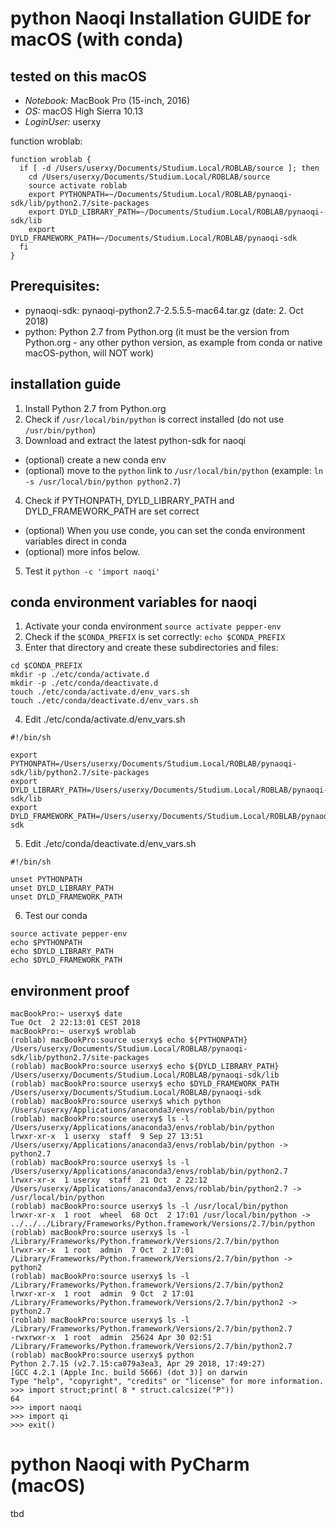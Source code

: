 # python Naoqi Installation GUIDE for macOS (with conda)

## tested on this macOS
- *Notebook:* MacBook Pro (15-inch, 2016)
- *OS:* macOS High Sierra 10.13
- *LoginUser:* userxy

function wroblab:
```shell
function wroblab {
  if [ -d /Users/userxy/Documents/Studium.Local/ROBLAB/source ]; then
    cd /Users/userxy/Documents/Studium.Local/ROBLAB/source
    source activate roblab
    export PYTHONPATH=~/Documents/Studium.Local/ROBLAB/pynaoqi-sdk/lib/python2.7/site-packages
    export DYLD_LIBRARY_PATH=~/Documents/Studium.Local/ROBLAB/pynaoqi-sdk/lib
    export DYLD_FRAMEWORK_PATH=~/Documents/Studium.Local/ROBLAB/pynaoqi-sdk
  fi
}
```

## Prerequisites:
- pynaoqi-sdk: pynaoqi-python2.7-2.5.5.5-mac64.tar.gz (date: 2. Oct 2018)
- python: Python 2.7 from Python.org (it must be the version from Python.org - any other python version, as example from conda or native macOS-python, will NOT work)

## installation guide
1. Install Python 2.7 from Python.org
2. Check if `/usr/local/bin/python` is correct installed (do not use `/usr/bin/python`)
3. Download and extract the latest python-sdk for naoqi
  - (optional) create a new conda env
  - (optional) move to the `python` link to `/usr/local/bin/python` (example: `ln -s /usr/local/bin/python python2.7`)
4. Check if PYTHONPATH, DYLD_LIBRARY_PATH and DYLD_FRAMEWORK_PATH are set correct
  * (optional) When you use conde, you can set the conda environment variables direct in conda
  * (optional) more infos below.
5. Test it `python -c 'import naoqi'`


## conda environment variables for naoqi
1. Activate your conda environment `source activate pepper-env`
2. Check if the `$CONDA_PREFIX` is set correctly: `echo $CONDA_PREFIX`
3. Enter that directory and create these subdirectories and files:
```
cd $CONDA_PREFIX
mkdir -p ./etc/conda/activate.d
mkdir -p ./etc/conda/deactivate.d
touch ./etc/conda/activate.d/env_vars.sh
touch ./etc/conda/deactivate.d/env_vars.sh
```

4. Edit ./etc/conda/activate.d/env_vars.sh
```
#!/bin/sh

export PYTHONPATH=/Users/userxy/Documents/Studium.Local/ROBLAB/pynaoqi-sdk/lib/python2.7/site-packages
export DYLD_LIBRARY_PATH=/Users/userxy/Documents/Studium.Local/ROBLAB/pynaoqi-sdk/lib
export DYLD_FRAMEWORK_PATH=/Users/userxy/Documents/Studium.Local/ROBLAB/pynaoqi-sdk
```

5. Edit ./etc/conda/deactivate.d/env_vars.sh
```
#!/bin/sh

unset PYTHONPATH
unset DYLD_LIBRARY_PATH
unset DYLD_FRAMEWORK_PATH
```

6. Test our conda 
```
source activate pepper-env
echo $PYTHONPATH
echo $DYLD_LIBRARY_PATH
echo $DYLD_FRAMEWORK_PATH
```

## environment proof
```shell
macBookPro:~ userxy$ date
Tue Oct  2 22:13:01 CEST 2018
macBookPro:~ userxy$ wroblab
(roblab) macBookPro:source userxy$ echo ${PYTHONPATH}
/Users/userxy/Documents/Studium.Local/ROBLAB/pynaoqi-sdk/lib/python2.7/site-packages
(roblab) macBookPro:source userxy$ echo ${DYLD_LIBRARY_PATH}
/Users/userxy/Documents/Studium.Local/ROBLAB/pynaoqi-sdk/lib
(roblab) macBookPro:source userxy$ echo $DYLD_FRAMEWORK_PATH
/Users/userxy/Documents/Studium.Local/ROBLAB/pynaoqi-sdk
(roblab) macBookPro:source userxy$ which python
/Users/userxy/Applications/anaconda3/envs/roblab/bin/python
(roblab) macBookPro:source userxy$ ls -l /Users/userxy/Applications/anaconda3/envs/roblab/bin/python
lrwxr-xr-x  1 userxy  staff  9 Sep 27 13:51 /Users/userxy/Applications/anaconda3/envs/roblab/bin/python -> python2.7
(roblab) macBookPro:source userxy$ ls -l /Users/userxy/Applications/anaconda3/envs/roblab/bin/python2.7
lrwxr-xr-x  1 userxy  staff  21 Oct  2 22:12 /Users/userxy/Applications/anaconda3/envs/roblab/bin/python2.7 -> /usr/local/bin/python
(roblab) macBookPro:source userxy$ ls -l /usr/local/bin/python
lrwxr-xr-x  1 root  wheel  68 Oct  2 17:01 /usr/local/bin/python -> ../../../Library/Frameworks/Python.framework/Versions/2.7/bin/python
(roblab) macBookPro:source userxy$ ls -l /Library/Frameworks/Python.framework/Versions/2.7/bin/python
lrwxr-xr-x  1 root  admin  7 Oct  2 17:01 /Library/Frameworks/Python.framework/Versions/2.7/bin/python -> python2
(roblab) macBookPro:source userxy$ ls -l /Library/Frameworks/Python.framework/Versions/2.7/bin/python2
lrwxr-xr-x  1 root  admin  9 Oct  2 17:01 /Library/Frameworks/Python.framework/Versions/2.7/bin/python2 -> python2.7
(roblab) macBookPro:source userxy$ ls -l /Library/Frameworks/Python.framework/Versions/2.7/bin/python2.7
-rwxrwxr-x  1 root  admin  25624 Apr 30 02:51 /Library/Frameworks/Python.framework/Versions/2.7/bin/python2.7
(roblab) macBookPro:source userxy$ python
Python 2.7.15 (v2.7.15:ca079a3ea3, Apr 29 2018, 17:49:27)
[GCC 4.2.1 (Apple Inc. build 5666) (dot 3)] on darwin
Type "help", "copyright", "credits" or "license" for more information.
>>> import struct;print( 8 * struct.calcsize("P"))
64
>>> import naoqi
>>> import qi
>>> exit()
```



# python Naoqi with PyCharm (macOS)
tbd